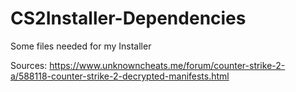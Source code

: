# CS2Installer-Dependencies
Some files needed for my Installer

Sources: https://www.unknowncheats.me/forum/counter-strike-2-a/588118-counter-strike-2-decrypted-manifests.html
